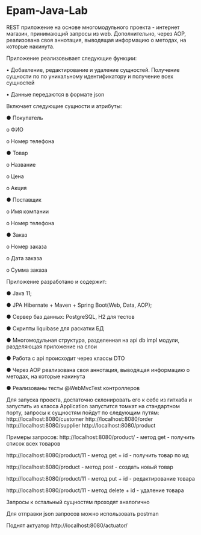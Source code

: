 # Epam-Java-Lab

REST приложение на основе многомодульного проекта - интернет магазин, принимающий запросы из web. Дополнительно, через AOP, реализована своя аннотация, выводящая информацию о методах, на которые накинута.


Приложение реализовывает следующие функции:

 • Добавление, редактирование и удаление сущностей. Получение сущности по по уникальному идентификатору и получение всех сущностей

 • Данные передаются в формате json


Включает следующие сущности и атрибуты:

● Покупатель

 o ФИО

 o Номер телефона

● Товар

 o Название

 o Цена

 o Акция

● Поставщик

 o Имя компании

 o Номер телефона

● Заказ

 o Номер заказа

 o Дата заказа

 o Сумма заказа


Приложение разработано и содержит:

● Java 11;

● JPA Hibernate + Maven + Spring Boot(Web, Data, AOP);

● Сервер баз данных: PostgreSQL, H2 для тестов

● Скрипты liquibase для раскатки БД

● Многомодульная структура, разделенная на api db impl модули, разделяющая приложение на слои

● Работа с api происходит через классы DTO

● Через AOP реализована своя аннотация, выводящая информацию о методах, на которые накинута

● Реализованы тесты @WebMvcTest контроллеров

Для запуска проекта, достаточно склонировать его к себе из гитхаба и запустить из класса Application запустится томкат на стандартном порту, запросы к сущностям пойдут по следующим путям:
http://localhost:8080/customer 
http://localhost:8080/order
http://localhost:8080/supplier
http://localhost:8080/product

Примеры запросов:
http://localhost:8080/product/ - метод get - получить список всех товаров

http://localhost:8080/product/11 - метод get + id - получить товар по ид

http://localhost:8080/product - метод post - создать новый товар

http://localhost:8080/product/11 - метод put + id - редактирование товара

http://localhost:8080/product/11 - метод delete + id - удаление товара


Запросы к остальный сущностям проходят аналогично

Для отправки json запросов можно использовать postman


Поднят актуатор
http://localhost:8080/actuator/


